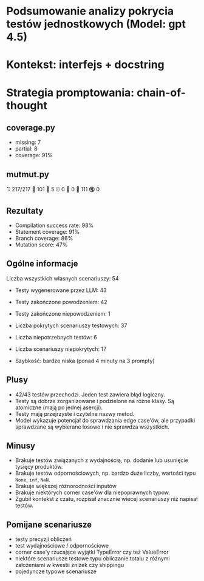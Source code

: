 # Podsumowanie analizy pokrycia testów jednostkowych (Model: gpt 4.5)
# Kontekst: interfejs + docstring
# Strategia promptowania: chain-of-thought

## coverage.py
- missing: 7
- partial: 8
- coverage: 91%

## mutmut.py
⠹ 217/217  🎉 101 🫥 5  ⏰ 0  🤔 0  🙁 111  🔇 0

## Rezultaty
- Compilation success rate: 98%
- Statement coverage: 91%
- Branch coverage: 86%
- Mutation score: 47%

## Ogólne informacje

Liczba wszystkich własnych scenariuszy: 54

- Testy wygenerowane przez LLM: 43
- Testy zakończone powodzeniem: 42
- Testy zakończone niepowodzeniem: 1


- Liczba pokrytych scenariuszy testowych: 37
- Liczba niepotrzebnych testów: 6
- Liczba scenariuszy niepokrytych: 17
- Szybkość: bardzo niska (ponad 4 minuty na 3 prompty)

## Plusy

- 42/43 testów przechodzi. Jeden test zawiera błąd logiczny.
- Testy są dobrze zorganizowane i podzielone na różne klasy. Są atomiczne (mają po jednej asercji).
- Testy mają przejrzyste i czytelne nazwy metod.
- Model wykazuje potencjał do sprawdzania edge case'ów, ale przypadki sprawdzane są wybierane losowo i nie sprawdza wszystkich.

## Minusy

- Brakuje testów związanych z wydajnością, np. dodanie lub usunięcie tysięcy produktów.
- Brakuje testów odpornościowych, np. bardzo duże liczby, wartości typu `None`, `inf`, `NaN`.
- Brakuje większej różnorodności inputów
- Brakuje niektórych corner case'ów dla niepoprawnych typow.
- Zgubił kontekst z czatu, rozpisał znacznie wiecej scenariuszy niż napisał testów.

## Pomijane scenariusze

- testy precyzji obliczeń
- test wydajnościowe / odpornościowe
- corner case'y rzucające wyjątki TypeError czy też ValueError
- niektóre scenariusze testowe typu obliczanie totalu z różnymi założeniami w kwestii zniżek czy shippingu
- pojedyncze typowe scenariusze


